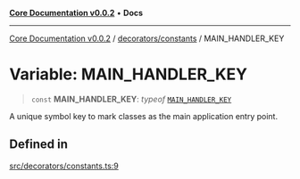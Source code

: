 [**Core Documentation v0.0.2**](../../../README.md) • **Docs**

***

[Core Documentation v0.0.2](../../../modules.md) / [decorators/constants](../README.md) / MAIN\_HANDLER\_KEY

# Variable: MAIN\_HANDLER\_KEY

> `const` **MAIN\_HANDLER\_KEY**: *typeof* [`MAIN_HANDLER_KEY`](MAIN_HANDLER_KEY.md)

A unique symbol key to mark classes as the main application entry point.

## Defined in

[src/decorators/constants.ts:9](https://github.com/stonemjs/core/blob/dd7eaec566465ef84c36b87b824f8ea9ab76e8fa/src/decorators/constants.ts#L9)
